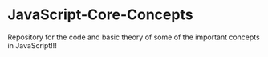 # JavaScript-Core-Concepts

Repository for the code and basic theory of some of the important concepts in JavaScript!!!
